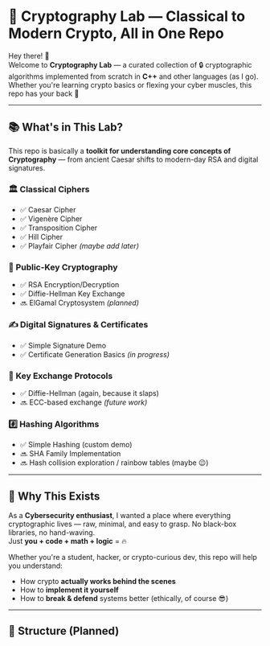 # 🔐 Cryptography Lab — Classical to Modern Crypto, All in One Repo

Hey there! 👋  
Welcome to **Cryptography Lab** — a curated collection of 🔒 cryptographic algorithms implemented from scratch in **C++** and other languages (as I go). Whether you're learning crypto basics or flexing your cyber muscles, this repo has your back 💪

---

## 📚 What's in This Lab?

This repo is basically a **toolkit for understanding core concepts of Cryptography** — from ancient Caesar shifts to modern-day RSA and digital signatures.

### 🏛 Classical Ciphers
- ✅ Caesar Cipher
- ✅ Vigenère Cipher
- ✅ Transposition Cipher
- ✅ Hill Cipher
- ✅ Playfair Cipher *(maybe add later)*

### 🔐 Public-Key Cryptography
- ✅ RSA Encryption/Decryption
- ✅ Diffie-Hellman Key Exchange
- 🔜 ElGamal Cryptosystem *(planned)*

### ✍️ Digital Signatures & Certificates
- ✅ Simple Signature Demo
- ✅ Certificate Generation Basics *(in progress)*

### 🔑 Key Exchange Protocols
- ✅ Diffie-Hellman (again, because it slaps)
- 🔜 ECC-based exchange *(future work)*

### #️⃣ Hashing Algorithms
- ✅ Simple Hashing (custom demo)
- 🔜 SHA Family Implementation
- 🔜 Hash collision exploration / rainbow tables (maybe 😉)

---

## 🧠 Why This Exists

As a **Cybersecurity enthusiast**, I wanted a place where everything cryptographic lives — raw, minimal, and easy to grasp. No black-box libraries, no hand-waving.  
Just **you + code + math + logic** = 🔥

Whether you're a student, hacker, or crypto-curious dev, this repo will help you understand:
- How crypto **actually works behind the scenes**
- How to **implement it yourself**
- How to **break & defend** systems better (ethically, of course 😎)

---

## 🧾 Structure (Planned)

